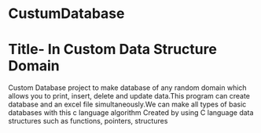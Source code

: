 # CustumDatabase
# Title- In Custom Data Structure Domain
Custom Database project to make database of any random domain which allows you to print, insert, delete and update data.This program can create database and an excel file simultaneously.We can make all types of basic databases with this c language algorithm Created by using C language data structures such as functions, pointers, structures
